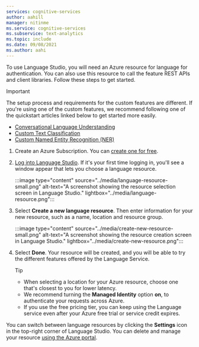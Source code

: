 ```yaml
---
services: cognitive-services
author: aahill
manager: nitinme
ms.service: cognitive-services
ms.subservice: text-analytics
ms.topic: include 
ms.date: 09/08/2021
ms.author: aahi
---
```


To use Language Studio, you will need an Azure resource for language for authentication. You can also use this resource to call the feature REST APIs and client libraries. Follow these steps to get started. 

> [!IMPORTANT] 
> The setup process and requirements for the custom features are different. If you're using one of the custom features, we recommend following one of the quickstart articles linked below to get started more easily.  
> * [Conversational Language Understanding](../custom-language-understanding/quickstart.md)
> * [Custom Text Classification](../custom-classification/quickstart/using-language-studio.md)
> * [Custom Named Entity Recognition (NER)](../custom-named-entity-recognition/quickstart.md) 

1. Create an Azure Subscription. You can [create one for free](https://azure.microsoft.com/free/ai/). 

2. [Log into Language Studio](https://language.azure.com/). If it's your first time logging in, you'll see a window appear that lets you choose a language resource. 

   :::image type="content" source="../media/language-resource-small.png" alt-text="A screenshot showing the resource selection screen in Language Studio." lightbox="../media/language-resource.png":::

3. Select **Create a new language resource**. Then enter information for your new resource, such as a name, location and resource group.

    :::image type="content" source="../media/create-new-resource-small.png" alt-text="A screenshot showing the resource creation screen in Language Studio." lightbox="../media/create-new-resource.png":::

4. Select **Done**. Your resource will be created, and you will be able to try the different features offered by the Language Service. 

    > [!TIP]
    > * When selecting a location for your Azure resource, choose one that's closest to you for lower latency.
    > * We recommend turning the **Managed Identity** option **on**, to authenticate your requests across Azure.
    > * If you use the free pricing tier, you can keep using the Language service even after your Azure free trial or service credit expires. 


You can switch between language resources by clicking the **Settings** icon in the top-right corner of Language Studio. You can delete and manage your resource [using the Azure portal](/azure/azure-resource-manager/management/manage-resources-portal).